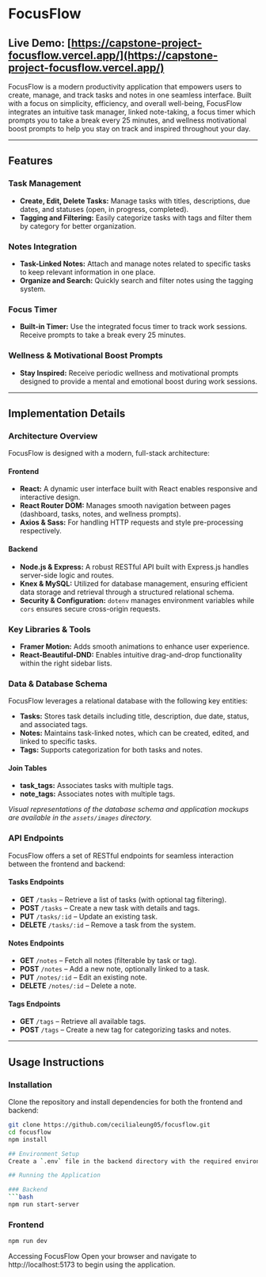 # FocusFlow

## Live Demo: [https://capstone-project-focusflow.vercel.app/](https://capstone-project-focusflow.vercel.app/)

FocusFlow is a modern productivity application that empowers users to create, manage, and track tasks and notes in one seamless interface. Built with a focus on simplicity, efficiency, and overall well-being, FocusFlow integrates an intuitive task manager, linked note-taking, a focus timer which prompts you to take a break every 25 minutes, and wellness motivational boost prompts to help you stay on track and inspired throughout your day.

---

## Features

### Task Management
- **Create, Edit, Delete Tasks:** Manage tasks with titles, descriptions, due dates, and statuses (open, in progress, completed).
- **Tagging and Filtering:** Easily categorize tasks with tags and filter them by category for better organization.

### Notes Integration
- **Task-Linked Notes:** Attach and manage notes related to specific tasks to keep relevant information in one place.
- **Organize and Search:** Quickly search and filter notes using the tagging system.

### Focus Timer
- **Built-in Timer:** Use the integrated focus timer to track work sessions. Receive prompts to take a break every 25 minutes.

### Wellness & Motivational Boost Prompts
- **Stay Inspired:** Receive periodic wellness and motivational prompts designed to provide a mental and emotional boost during work sessions.

---

## Implementation Details

### Architecture Overview

FocusFlow is designed with a modern, full-stack architecture:

#### Frontend
- **React:** A dynamic user interface built with React enables responsive and interactive design.
- **React Router DOM:** Manages smooth navigation between pages (dashboard, tasks, notes, and wellness prompts).
- **Axios & Sass:** For handling HTTP requests and style pre-processing respectively.

#### Backend
- **Node.js & Express:** A robust RESTful API built with Express.js handles server-side logic and routes.
- **Knex & MySQL:** Utilized for database management, ensuring efficient data storage and retrieval through a structured relational schema.
- **Security & Configuration:** `dotenv` manages environment variables while `cors` ensures secure cross-origin requests.

### Key Libraries & Tools
- **Framer Motion:** Adds smooth animations to enhance user experience.
- **React-Beautiful-DND:** Enables intuitive drag-and-drop functionality within the right sidebar lists.

### Data & Database Schema

FocusFlow leverages a relational database with the following key entities:
- **Tasks:** Stores task details including title, description, due date, status, and associated tags.
- **Notes:** Maintains task-linked notes, which can be created, edited, and linked to specific tasks.
- **Tags:** Supports categorization for both tasks and notes.

#### Join Tables
- **task_tags:** Associates tasks with multiple tags.
- **note_tags:** Associates notes with multiple tags.

*Visual representations of the database schema and application mockups are available in the `assets/images` directory.*

### API Endpoints

FocusFlow offers a set of RESTful endpoints for seamless interaction between the frontend and backend:

#### Tasks Endpoints
- **GET** `/tasks` – Retrieve a list of tasks (with optional tag filtering).
- **POST** `/tasks` – Create a new task with details and tags.
- **PUT** `/tasks/:id` – Update an existing task.
- **DELETE** `/tasks/:id` – Remove a task from the system.

#### Notes Endpoints
- **GET** `/notes` – Fetch all notes (filterable by task or tag).
- **POST** `/notes` – Add a new note, optionally linked to a task.
- **PUT** `/notes/:id` – Edit an existing note.
- **DELETE** `/notes/:id` – Delete a note.

#### Tags Endpoints
- **GET** `/tags` – Retrieve all available tags.
- **POST** `/tags` – Create a new tag for categorizing tasks and notes.

---

## Usage Instructions

### Installation
Clone the repository and install dependencies for both the frontend and backend:
```bash
git clone https://github.com/cecilialeung05/focusflow.git
cd focusflow
npm install

## Environment Setup
Create a `.env` file in the backend directory with the required environment variables (database credentials, port, etc.).

## Running the Application

### Backend
```bash
npm run start-server
```

### Frontend
```bash
npm run dev
```

Accessing FocusFlow
Open your browser and navigate to http://localhost:5173 to begin using the application.

